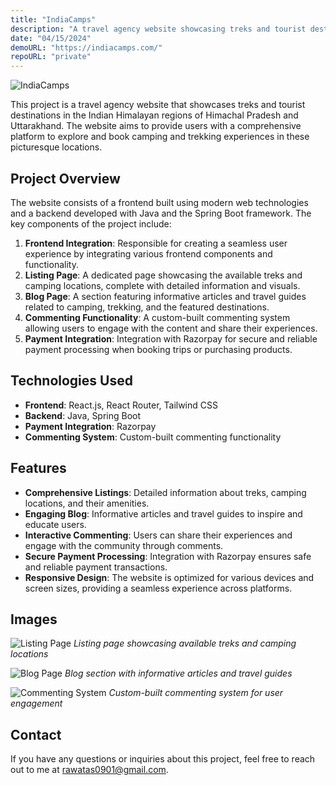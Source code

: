 ```yaml
---
title: "IndiaCamps"
description: "A travel agency website showcasing treks and tourist destinations in Himachal Pradesh and Uttarakhand."
date: "04/15/2024"
demoURL: "https://indiacamps.com/"
repoURL: "private"
---
```


![IndiaCamps](https://i.imgur.com/EapRuSj.png)

This project is a travel agency website that showcases treks and tourist destinations in the Indian Himalayan regions of Himachal Pradesh and Uttarakhand. The website aims to provide users with a comprehensive platform to explore and book camping and trekking experiences in these picturesque locations.

## Project Overview

The website consists of a frontend built using modern web technologies and a backend developed with Java and the Spring Boot framework. The key components of the project include:

1. **Frontend Integration**: Responsible for creating a seamless user experience by integrating various frontend components and functionality.
2. **Listing Page**: A dedicated page showcasing the available treks and camping locations, complete with detailed information and visuals.
3. **Blog Page**: A section featuring informative articles and travel guides related to camping, trekking, and the featured destinations.
4. **Commenting Functionality**: A custom-built commenting system allowing users to engage with the content and share their experiences.
5. **Payment Integration**: Integration with Razorpay for secure and reliable payment processing when booking trips or purchasing products.

## Technologies Used

- **Frontend**: React.js, React Router, Tailwind CSS
- **Backend**: Java, Spring Boot
- **Payment Integration**: Razorpay
- **Commenting System**: Custom-built commenting functionality

## Features

- **Comprehensive Listings**: Detailed information about treks, camping locations, and their amenities.
- **Engaging Blog**: Informative articles and travel guides to inspire and educate users.
- **Interactive Commenting**: Users can share their experiences and engage with the community through comments.
- **Secure Payment Processing**: Integration with Razorpay ensures safe and reliable payment transactions.
- **Responsive Design**: The website is optimized for various devices and screen sizes, providing a seamless experience across platforms.

## Images

![Listing Page](https://i.imgur.com/Eu9MRON.png)
_Listing page showcasing available treks and camping locations_

![Blog Page](https://i.imgur.com/pU96nz1.png)
_Blog section with informative articles and travel guides_

![Commenting System](https://i.imgur.com/P7rtXwK.png)
_Custom-built commenting system for user engagement_

## Contact

If you have any questions or inquiries about this project, feel free to reach out to me at [rawatas0901@gmail.com](mailto:rawatas0901@gmail.com).
